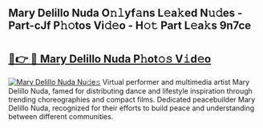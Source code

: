 ## Mary Delillo Nuda O𝚗𝚕yf𝚊ns L𝚎a𝚔ed N𝚞𝚍es - Part-cJf P𝚑𝚘tos Vi𝚍𝚎o - H𝚘𝚝 Part L𝚎a𝚔s 9n7ce

# <h2><a href="http://kfcg480.oniu.top/?m=Mary+Delillo+Nuda">🔗👉 🔴 Mary Delillo Nuda P𝚑ot𝚘𝚜 V𝚒d𝚎o</a></h2>

[![Mary Delillo Nuda Nu𝚍e𝚜](https://i.imgur.com/0qMVB7G.gif)](http://kfcg480.oniu.top/?m=Mary+Delillo+Nuda)
Virtual performer and multimedia artist Mary Delillo Nuda, famed for distributing dance and lifestyle inspiration through trending choreographies and compact films. Dedicated peacebuilder Mary Delillo Nuda, recognized for their efforts to build peace and understanding between different communities.  
